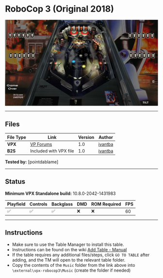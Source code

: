 # RoboCop 3 (Original 2018)

![Table Preview](../../images/vpx-robocop3-preview.jpg)

---

## Files
| File Type | Link | Version | Author | 
|-----------|--------|----------|--------------|
| **VPX** | [VP Forums](https://www.vpforums.org/index.php?app=downloads&showfile=13947) | 1.0 | [ivantba](https://www.vpforums.org/index.php?showuser=123858) |
| **B2S** | Included with VPX file | 1.0 | [ivantba](https://www.vpforums.org/index.php?showuser=123858) |

**Tested by:** [pointdablame]

---

## Status 
**Minimum VPX Standalone build:** 10.8.0-2042-1431983

| Playfield | Controls | Backglass | DMD | ROM Required | FPS | 
|-----------|----------|-----------|-----|--------------|-----|
| :white_check_mark: | :white_check_mark: | :white_check_mark: | :x: | :x: | 60 |

---

## Instructions

- Make sure to use the Table Manager to install this table.
- Instructions can be found on the wiki [Add Table - Manual](https://github.com/LegendsUnchained/vpx-standalone-alp4k/wiki/%5B04%5D-%F0%9F%A7%A1-TM-%E2%80%90-Other-Features#add-table---manual)
- If the table requires any additional files/steps, click `GO TO TABLE` after adding, and the TM will open to the relevant table folder.
- Copy the contents of the `Music` folder from the link above into `\external\vpx-robocop3\Music` (create the folder if needed)


